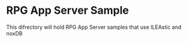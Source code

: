 # RPG App Server Sample
This difrectory will hold RPG App Server samples that use ILEAstic and noxDB
